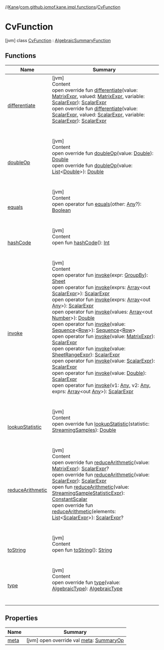 //[Kane](../../index.md)/[com.github.jomof.kane.impl.functions](../index.md)/[CvFunction](index.md)



# CvFunction  
 [jvm] class [CvFunction](index.md) : [AlgebraicSummaryFunction](../-algebraic-summary-function/index.md)   


## Functions  
  
|  Name|  Summary| 
|---|---|
| <a name="com.github.jomof.kane.impl.functions/AlgebraicSummaryFunction/differentiate/#com.github.jomof.kane.MatrixExpr#com.github.jomof.kane.MatrixExpr#com.github.jomof.kane.ScalarExpr/PointingToDeclaration/"></a>[differentiate](../-algebraic-summary-function/differentiate.md)| <a name="com.github.jomof.kane.impl.functions/AlgebraicSummaryFunction/differentiate/#com.github.jomof.kane.MatrixExpr#com.github.jomof.kane.MatrixExpr#com.github.jomof.kane.ScalarExpr/PointingToDeclaration/"></a>[jvm]  <br>Content  <br>open override fun [differentiate](../-algebraic-summary-function/differentiate.md)(value: [MatrixExpr](../../com.github.jomof.kane/-matrix-expr/index.md), valued: [MatrixExpr](../../com.github.jomof.kane/-matrix-expr/index.md), variable: [ScalarExpr](../../com.github.jomof.kane/-scalar-expr/index.md)): [ScalarExpr](../../com.github.jomof.kane/-scalar-expr/index.md)  <br>open override fun [differentiate](../-algebraic-summary-function/differentiate.md)(value: [ScalarExpr](../../com.github.jomof.kane/-scalar-expr/index.md), valued: [ScalarExpr](../../com.github.jomof.kane/-scalar-expr/index.md), variable: [ScalarExpr](../../com.github.jomof.kane/-scalar-expr/index.md)): [ScalarExpr](../../com.github.jomof.kane/-scalar-expr/index.md)  <br><br><br>
| <a name="com.github.jomof.kane.impl.functions/AlgebraicSummaryFunction/doubleOp/#kotlin.Double/PointingToDeclaration/"></a>[doubleOp](../-algebraic-summary-function/double-op.md)| <a name="com.github.jomof.kane.impl.functions/AlgebraicSummaryFunction/doubleOp/#kotlin.Double/PointingToDeclaration/"></a>[jvm]  <br>Content  <br>open override fun [doubleOp](../-algebraic-summary-function/double-op.md)(value: [Double](https://kotlinlang.org/api/latest/jvm/stdlib/kotlin/-double/index.html)): [Double](https://kotlinlang.org/api/latest/jvm/stdlib/kotlin/-double/index.html)  <br>open override fun [doubleOp](../-algebraic-summary-function/double-op.md)(value: [List](https://kotlinlang.org/api/latest/jvm/stdlib/kotlin.collections/-list/index.html)<[Double](https://kotlinlang.org/api/latest/jvm/stdlib/kotlin/-double/index.html)>): [Double](https://kotlinlang.org/api/latest/jvm/stdlib/kotlin/-double/index.html)  <br><br><br>
| <a name="kotlin/Any/equals/#kotlin.Any?/PointingToDeclaration/"></a>[equals](../../com.github.jomof.kane.impl.visitor/-difference-visitor/index.md#%5Bkotlin%2FAny%2Fequals%2F%23kotlin.Any%3F%2FPointingToDeclaration%2F%5D%2FFunctions%2F-1422180844)| <a name="kotlin/Any/equals/#kotlin.Any?/PointingToDeclaration/"></a>[jvm]  <br>Content  <br>open operator fun [equals](../../com.github.jomof.kane.impl.visitor/-difference-visitor/index.md#%5Bkotlin%2FAny%2Fequals%2F%23kotlin.Any%3F%2FPointingToDeclaration%2F%5D%2FFunctions%2F-1422180844)(other: [Any](https://kotlinlang.org/api/latest/jvm/stdlib/kotlin/-any/index.html)?): [Boolean](https://kotlinlang.org/api/latest/jvm/stdlib/kotlin/-boolean/index.html)  <br><br><br>
| <a name="kotlin/Any/hashCode/#/PointingToDeclaration/"></a>[hashCode](../../com.github.jomof.kane.impl.visitor/-difference-visitor/index.md#%5Bkotlin%2FAny%2FhashCode%2F%23%2FPointingToDeclaration%2F%5D%2FFunctions%2F-1422180844)| <a name="kotlin/Any/hashCode/#/PointingToDeclaration/"></a>[jvm]  <br>Content  <br>open fun [hashCode](../../com.github.jomof.kane.impl.visitor/-difference-visitor/index.md#%5Bkotlin%2FAny%2FhashCode%2F%23%2FPointingToDeclaration%2F%5D%2FFunctions%2F-1422180844)(): [Int](https://kotlinlang.org/api/latest/jvm/stdlib/kotlin/-int/index.html)  <br><br><br>
| <a name="com.github.jomof.kane.impl.functions/AlgebraicSummaryFunction/invoke/#com.github.jomof.kane.impl.sheet.GroupBy/PointingToDeclaration/"></a>[invoke](../-algebraic-summary-function/invoke.md)| <a name="com.github.jomof.kane.impl.functions/AlgebraicSummaryFunction/invoke/#com.github.jomof.kane.impl.sheet.GroupBy/PointingToDeclaration/"></a>[jvm]  <br>Content  <br>open operator fun [invoke](../-algebraic-summary-function/invoke.md)(expr: [GroupBy](../../com.github.jomof.kane.impl.sheet/-group-by/index.md)): [Sheet](../../com.github.jomof.kane.impl.sheet/-sheet/index.md)  <br>open operator fun [invoke](../-algebraic-summary-function/invoke.md)(exprs: [Array](https://kotlinlang.org/api/latest/jvm/stdlib/kotlin/-array/index.html)<out [ScalarExpr](../../com.github.jomof.kane/-scalar-expr/index.md)>): [ScalarExpr](../../com.github.jomof.kane/-scalar-expr/index.md)  <br>open operator fun [invoke](../-algebraic-summary-function/invoke.md)(exprs: [Array](https://kotlinlang.org/api/latest/jvm/stdlib/kotlin/-array/index.html)<out [Any](https://kotlinlang.org/api/latest/jvm/stdlib/kotlin/-any/index.html)>): [ScalarExpr](../../com.github.jomof.kane/-scalar-expr/index.md)  <br>open operator fun [invoke](../-algebraic-summary-function/invoke.md)(values: [Array](https://kotlinlang.org/api/latest/jvm/stdlib/kotlin/-array/index.html)<out [Number](https://kotlinlang.org/api/latest/jvm/stdlib/kotlin/-number/index.html)>): [Double](https://kotlinlang.org/api/latest/jvm/stdlib/kotlin/-double/index.html)  <br>open operator fun [invoke](../-algebraic-summary-function/invoke.md)(value: [Sequence](https://kotlinlang.org/api/latest/jvm/stdlib/kotlin.sequences/-sequence/index.html)<[Row](../../com.github.jomof.kane.api/-row/index.md)>): [Sequence](https://kotlinlang.org/api/latest/jvm/stdlib/kotlin.sequences/-sequence/index.html)<[Row](../../com.github.jomof.kane.api/-row/index.md)>  <br>open operator fun [invoke](../../com.github.jomof.kane/-i-algebraic-summary-matrix-scalar-function/invoke.md)(value: [MatrixExpr](../../com.github.jomof.kane/-matrix-expr/index.md)): [ScalarExpr](../../com.github.jomof.kane/-scalar-expr/index.md)  <br>open operator fun [invoke](../../com.github.jomof.kane/-i-algebraic-summary-matrix-scalar-function/invoke.md)(value: [SheetRangeExpr](../../com.github.jomof.kane.impl.sheet/-sheet-range-expr/index.md)): [ScalarExpr](../../com.github.jomof.kane/-scalar-expr/index.md)  <br>open operator fun [invoke](../../com.github.jomof.kane/-i-algebraic-summary-scalar-scalar-function/invoke.md)(value: [ScalarExpr](../../com.github.jomof.kane/-scalar-expr/index.md)): [ScalarExpr](../../com.github.jomof.kane/-scalar-expr/index.md)  <br>open operator fun [invoke](../../com.github.jomof.kane/-i-algebraic-summary-scalar-scalar-function/invoke.md)(value: [Double](https://kotlinlang.org/api/latest/jvm/stdlib/kotlin/-double/index.html)): [ScalarExpr](../../com.github.jomof.kane/-scalar-expr/index.md)  <br>open operator fun [invoke](../-algebraic-summary-function/invoke.md)(v1: [Any](https://kotlinlang.org/api/latest/jvm/stdlib/kotlin/-any/index.html), v2: [Any](https://kotlinlang.org/api/latest/jvm/stdlib/kotlin/-any/index.html), exprs: [Array](https://kotlinlang.org/api/latest/jvm/stdlib/kotlin/-array/index.html)<out [Any](https://kotlinlang.org/api/latest/jvm/stdlib/kotlin/-any/index.html)>): [ScalarExpr](../../com.github.jomof.kane/-scalar-expr/index.md)  <br><br><br>
| <a name="com.github.jomof.kane.impl.functions/CvFunction/lookupStatistic/#com.github.jomof.kane.impl.StreamingSamples/PointingToDeclaration/"></a>[lookupStatistic](lookup-statistic.md)| <a name="com.github.jomof.kane.impl.functions/CvFunction/lookupStatistic/#com.github.jomof.kane.impl.StreamingSamples/PointingToDeclaration/"></a>[jvm]  <br>Content  <br>open override fun [lookupStatistic](lookup-statistic.md)(statistic: [StreamingSamples](../../com.github.jomof.kane.impl/-streaming-samples/index.md)): [Double](https://kotlinlang.org/api/latest/jvm/stdlib/kotlin/-double/index.html)  <br><br><br>
| <a name="com.github.jomof.kane.impl.functions/AlgebraicSummaryFunction/reduceArithmetic/#com.github.jomof.kane.MatrixExpr/PointingToDeclaration/"></a>[reduceArithmetic](../-algebraic-summary-function/reduce-arithmetic.md)| <a name="com.github.jomof.kane.impl.functions/AlgebraicSummaryFunction/reduceArithmetic/#com.github.jomof.kane.MatrixExpr/PointingToDeclaration/"></a>[jvm]  <br>Content  <br>open override fun [reduceArithmetic](../-algebraic-summary-function/reduce-arithmetic.md)(value: [MatrixExpr](../../com.github.jomof.kane/-matrix-expr/index.md)): [ScalarExpr](../../com.github.jomof.kane/-scalar-expr/index.md)?  <br>open override fun [reduceArithmetic](../-algebraic-summary-function/reduce-arithmetic.md)(value: [ScalarExpr](../../com.github.jomof.kane/-scalar-expr/index.md)): [ScalarExpr](../../com.github.jomof.kane/-scalar-expr/index.md)  <br>open fun [reduceArithmetic](../-algebraic-summary-function/reduce-arithmetic.md)(value: [StreamingSampleStatisticExpr](../../com.github.jomof.kane.impl/-streaming-sample-statistic-expr/index.md)): [ConstantScalar](../../com.github.jomof.kane.impl/-constant-scalar/index.md)  <br>open override fun [reduceArithmetic](reduce-arithmetic.md)(elements: [List](https://kotlinlang.org/api/latest/jvm/stdlib/kotlin.collections/-list/index.html)<[ScalarExpr](../../com.github.jomof.kane/-scalar-expr/index.md)>): [ScalarExpr](../../com.github.jomof.kane/-scalar-expr/index.md)?  <br><br><br>
| <a name="kotlin/Any/toString/#/PointingToDeclaration/"></a>[toString](../../com.github.jomof.kane.impl.visitor/-difference-visitor/index.md#%5Bkotlin%2FAny%2FtoString%2F%23%2FPointingToDeclaration%2F%5D%2FFunctions%2F-1422180844)| <a name="kotlin/Any/toString/#/PointingToDeclaration/"></a>[jvm]  <br>Content  <br>open fun [toString](../../com.github.jomof.kane.impl.visitor/-difference-visitor/index.md#%5Bkotlin%2FAny%2FtoString%2F%23%2FPointingToDeclaration%2F%5D%2FFunctions%2F-1422180844)(): [String](https://kotlinlang.org/api/latest/jvm/stdlib/kotlin/-string/index.html)  <br><br><br>
| <a name="com.github.jomof.kane.impl.functions/AlgebraicSummaryFunction/type/#com.github.jomof.kane.impl.types.AlgebraicType/PointingToDeclaration/"></a>[type](../-algebraic-summary-function/type.md)| <a name="com.github.jomof.kane.impl.functions/AlgebraicSummaryFunction/type/#com.github.jomof.kane.impl.types.AlgebraicType/PointingToDeclaration/"></a>[jvm]  <br>Content  <br>open override fun [type](../-algebraic-summary-function/type.md)(value: [AlgebraicType](../../com.github.jomof.kane.impl.types/-algebraic-type/index.md)): [AlgebraicType](../../com.github.jomof.kane.impl.types/-algebraic-type/index.md)  <br><br><br>


## Properties  
  
|  Name|  Summary| 
|---|---|
| <a name="com.github.jomof.kane.impl.functions/CvFunction/meta/#/PointingToDeclaration/"></a>[meta](meta.md)| <a name="com.github.jomof.kane.impl.functions/CvFunction/meta/#/PointingToDeclaration/"></a> [jvm] open override val [meta](meta.md): [SummaryOp](../../com.github.jomof.kane.impl/-summary-op/index.md)   <br>

